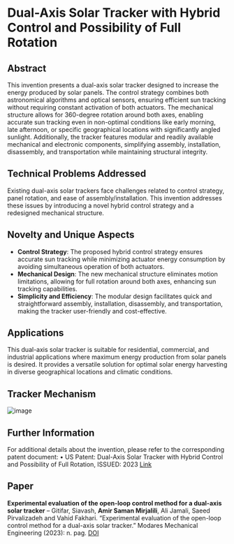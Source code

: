 # Dual-Axis Solar Tracker with Hybrid Control and Possibility of Full Rotation
## Abstract
  This invention presents a dual-axis solar tracker designed to increase the energy produced by solar panels. The control strategy combines both astronomical algorithms and optical sensors, ensuring efficient sun tracking without requiring constant activation of both actuators. The mechanical structure allows for 360-degree rotation around both axes, enabling accurate sun tracking even in non-optimal conditions like early morning, late afternoon, or specific geographical locations with significantly angled sunlight. Additionally, the tracker features modular and readily available mechanical and electronic components, simplifying assembly, installation, disassembly, and transportation while maintaining structural integrity.
## Technical Problems Addressed
Existing dual-axis solar trackers face challenges related to control strategy, panel rotation, and ease of assembly/installation. This invention addresses these issues by introducing a novel hybrid control strategy and a redesigned mechanical structure.
## Novelty and Unique Aspects
 - **Control Strategy**: The proposed hybrid control strategy ensures accurate sun tracking while minimizing actuator energy consumption by avoiding simultaneous operation of both actuators.
 - **Mechanical Design**: The new mechanical structure eliminates motion limitations, allowing for full rotation around both axes, enhancing sun tracking capabilities.
 - **Simplicity and Efficiency**: The modular design facilitates quick and straightforward assembly, installation, disassembly, and transportation, making the tracker user-friendly and cost-effective.
## Applications
This dual-axis solar tracker is suitable for residential, commercial, and industrial applications where maximum energy production from solar panels is desired. It provides a versatile solution for optimal solar energy harvesting in diverse geographical locations and climatic conditions.

## Tracker Mechanism
  ![image](https://github.com/AmirSamanMirjalili/Dual_Axis_Solar_Tracker/assets/57065409/2d2a23ec-c992-4415-af7e-bf5474c69c2d)

## Further Information
For additional details about the invention, please refer to the corresponding patent document: • US Patent: Dual-Axis Solar Tracker with Hybrid Control and Possibility of Full Rotation, ISSUED: 2023 [Link](https://patents.google.com/patent/US20230402961A1/en)

## Paper
**Experimental evaluation of the open-loop control method for a dual-axis solar tracker**
  – Gitifar, Siavash, **Amir Saman Mirjalili**, Ali Jamali, Saeed Pirvalizadeh and Vahid Fakhari. “Experimental evaluation of the open-loop
  control method for a dual-axis solar tracker.” Modares Mechanical Engineering (2023): n. pag. [DOI](http://dx.doi.org/10.52547/mme.23.2.127)

